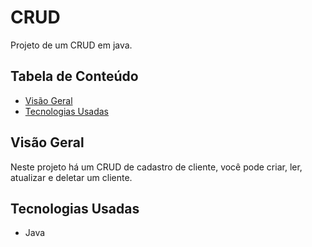 # CRUD

Projeto de um CRUD em java.

## Tabela de Conteúdo

- [Visão Geral](#vis%C3%A3o-geral)
- [Tecnologias Usadas](#tecnologias-usadas)

## Visão Geral

Neste projeto há um CRUD de cadastro de cliente, você pode criar, ler, atualizar e deletar um cliente.

## Tecnologias Usadas

- Java
